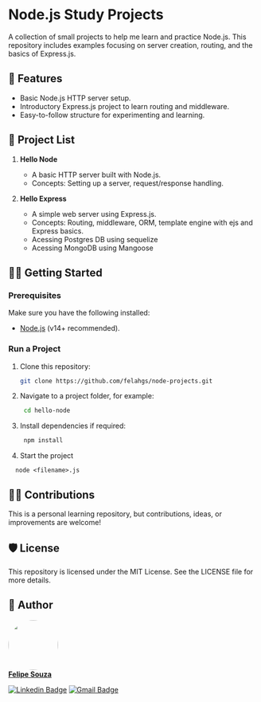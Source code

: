 # Node.js Study Projects  


A collection of small projects to help me learn and practice Node.js. This repository includes examples focusing on server creation, routing, and the basics of Express.js.

## 🚀 Features  

- Basic Node.js HTTP server setup.  
- Introductory Express.js project to learn routing and middleware.  
- Easy-to-follow structure for experimenting and learning.  

## 📂 Project List  

1. **Hello Node**  
   - A basic HTTP server built with Node.js.  
   - Concepts: Setting up a server, request/response handling.  

2. **Hello Express**  
   - A simple web server using Express.js.  
   - Concepts: Routing, middleware, ORM, template engine with ejs and Express basics.
   - Acessing Postgres DB using sequelize
   - Acessing MongoDB using Mangoose 

## 🧑‍💻 Getting Started  

### Prerequisites  

Make sure you have the following installed:  
- [Node.js](https://nodejs.org) (v14+ recommended).  

### Run a Project  

1. Clone this repository:  
   ```bash
   git clone https://github.com/felahgs/node-projects.git
    ```
2. Navigate to a project folder, for example:
   ```bash
    cd hello-node
    ```
3. Install dependencies if required:

   ```bash
    npm install
    ```
4. Start the project
  ```
    node <filename>.js
  ```

## 🧑‍💻 Contributions
This is a personal learning repository, but contributions, ideas, or improvements are welcome!

## 🛡️ License
This repository is licensed under the MIT License. See the LICENSE file for more details.

## 🐹 Author

<a href="https://https://github.com/felahgs">
 <img style="border-radius: 50%;" src="https://avatars.githubusercontent.com/felahgs" width="100px;" alt=""/>
 <br />
 <b>Felipe Souza</b></a>
 <br />

[![Linkedin Badge](https://img.shields.io/badge/-Felipe-blue?style=flat-square&logo=Linkedin&logoColor=white&link=https://www.linkedin.com/in/felipe-garcia-de-souza-aa9aa773/)](https://www.linkedin.com/in/felipe-garcia-de-souza-aa9aa773/)
[![Gmail Badge](https://img.shields.io/badge/-fgsouza93@gmail.com-c14438?style=flat-square&logo=Gmail&logoColor=white&link=mailto:fgsouza93@gmail.com)](mailto:fgsouza93@gmail.com)


